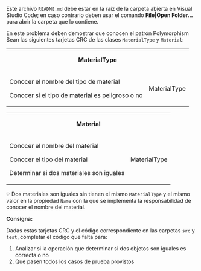 Este archivo `README.md` debe estar en la raíz de la carpeta abierta en Visual Studio Code; en caso contrario deben usar el comando **File|Open Folder...** para abrir la carpeta que lo contiene.

En este problema deben demostrar que conocen el patrón Polymorphism Sean las siguientes tarjetas CRC de las clases `MaterialType` y `Material`:

<table id="card">
    <tr>
        <td align="center" colspan="2">
            <p><b>MaterialType</b></p>
        </td>
    </tr>
    <tr>
        <td>
            <p>Conocer el nombre del tipo de material</p>
            <p>Conocer si el tipo de material es peligroso o no</p>
        </td>
        <td>
            <p>MaterialType</p>
        </td>
    </tr>
</table>


<table id="card">
    <tr>
        <td align="center" colspan="2">
            <p><b>Material</b></p>
        </td>
    </tr>
    <tr>
        <td>
            <p>Conocer el nombre del material</p>
            <p>Conocer el tipo del material</p>
            <p>Determinar si dos materiales son iguales</p>
        </td>
        <td>
            <p>MaterialType</p>
        </td>
    </tr>
</table>

💡 Dos materiales son iguales sin tienen el mismo `MaterialType` y el mismo valor en la propiedad `Name` con la que se implementa la responsabilidad de conocer el nombre del material.

**Consigna:**

Dadas estas tarjetas CRC y el código correspondiente en las carpetas `src` y `test`, completar el código que falta para:

1. Analizar si la operación que determinar si dos objetos son iguales es correcta o no
2. Que pasen todos los casos de prueba provistos